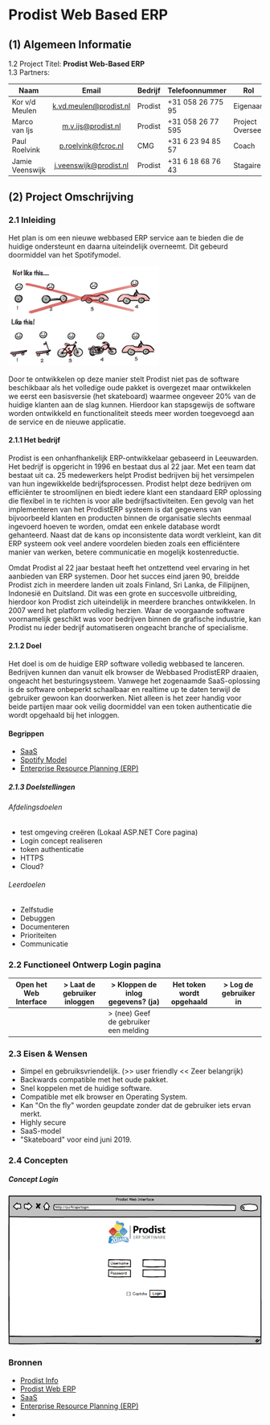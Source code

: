 # Prodist Web Based ERP


## (1) Algemeen Informatie
 1.2 Project Titel: <b> Prodist Web-Based ERP</b>  
  1.3 Partners:  


| Naam                    | Email                       | Bedrijf | Telefoonnummer        | Rol             |
| ------------------------|:---------------------------:|---------|-----------------------|-----------------|
| Kor v/d Meulen          | k.vd.meulen@prodist.nl      | Prodist | +31 058 26 775 95     | Eigenaar        |
| Marco van Ijs           | m.v.ijs@prodist.nl          | Prodist | +31 058 26 77 595     | Project Overseer|
| Paul Roelvink           | p.roelvink@fcroc.nl         | CMG     | +31 6 23 94 85 57     | Coach           |
| Jamie Veenswijk         | j.veenswijk@prodist.nl      | Prodist | +31 6 18 68 76 43     | Stagaire        |


## (2) Project Omschrijving  

### 2.1  Inleiding  

<p> Het plan is om een nieuwe webbased ERP service aan te bieden die de huidige ondersteunt en daarna uiteindelijk overneemt. Dit gebeurd doormiddel van het Spotifymodel. </p>

![](Images/Werkplan-9758bf0f.png)

<p> Door te ontwikkelen op deze manier stelt Prodist niet pas de software beschikbaar als het volledige oude pakket is overgezet maar ontwikkelen we eerst een basisversie (het skateboard)
    waarmee ongeveer 20% van de huidige klanten aan de slag kunnen.
    Hierdoor kan stapsgewijs de software worden ontwikkeld en functionaliteit steeds meer worden toegevoegd aan de service en de nieuwe applicatie. </p>


#### 2.1.1 Het bedrijf

<p> Prodist is een onhanfhankelijk ERP-ontwikkelaar gebaseerd in Leeuwarden. Het bedrijf is opgericht in 1996 en bestaat dus al 22 jaar.
    Met een team dat bestaat uit ca. 25 medewerkers helpt Prodist bedrijven bij het versimpelen van hun ingewikkelde bedrijfsprocessen.
    Prodist helpt deze bedrijven om efficiënter te stroomlijnen en biedt iedere klant een standaard ERP oplossing die flexibel in te richten is voor alle bedrijfsactiviteiten.
    Een gevolg van het implementeren van het ProdistERP systeem is dat gegevens van bijvoorbeeld klanten en producten binnen de organisatie slechts eenmaal ingevoerd hoeven te worden,
    omdat een enkele database wordt gehanteerd. Naast dat de kans op inconsistente data wordt verkleint, kan dit ERP systeem ook veel andere voordelen
    bieden zoals een efficiëntere manier van werken, betere communicatie en mogelijk kostenreductie. </p>

<p> Omdat Prodist al 22 jaar bestaat heeft het ontzettend veel ervaring in het aanbieden van ERP systemen. Door het succes eind jaren 90, breidde Prodist zich
    in meerdere landen uit zoals Finland, Sri Lanka, de Filipijnen, Indonesië en Duitsland. Dit was een grote en succesvolle uitbreiding, hierdoor kon Prodist zich uiteindelijk in meerdere branches
    ontwikkelen. In 2007 werd het platform volledig herzien. Waar de voorgaande software voornamelijk geschikt was voor bedrijven binnen de grafische industrie,
    kan Prodist nu ieder bedrijf automatiseren ongeacht branche of specialisme. </p>




#### 2.1.2 Doel  

<p> Het doel is om de huidige ERP software volledig webbased te lanceren. Bedrijven kunnen dan vanuit elk browser de Webbased ProdistERP draaien, ongeacht het besturingsysteem.
    Vanwege het zogenaamde SaaS-oplossing is de software onbeperkt schaalbaar en realtime up te daten terwijl de gebruiker gewoon kan doorwerken. Niet alleen is het zeer handig voor beide partijen maar ook veilig doormiddel van een token authenticatie die wordt opgehaald bij het inloggen. </p>
    

#### Begrippen

* [SaaS](https://nl.wikipedia.org/wiki/Software_as_a_Service)
* [Spotify Model](https://agilescrumgroup.nl/spotify-model/)
* [Enterprise Resource Planning (ERP)](https://nl.wikipedia.org/wiki/Enterprise_resource_planning)


    
##### 2.1.3 Doelstellingen

###### Afdelingsdoelen

* test omgeving creëren (Lokaal ASP.NET Core pagina)
* Login concept realiseren
* token authenticatie
* HTTPS
* Cloud?
###### Leerdoelen

* Zelfstudie
* Debuggen
* Documenteren
* Prioriteiten
* Communicatie


### 2.2 Functioneel Ontwerp Login pagina  

| Open het Web Interface | > Laat de gebruiker inloggen | > Kloppen de inlog gegevens? (ja) |  Het token wordt opgehaald | > Log de gebruiker in |
|------------------------|:----------------------------:|------------------------------|--------------------------|----------------------------------|  
|                        |                              | > (nee) Geef de gebruiker een melding |


### 2.3 Eisen & Wensen  

 * Simpel en gebruiksvriendelijk. (>> user friendly << Zeer belangrijk)
 * Backwards compatible met het oude pakket.
 * Snel koppelen met de huidige software.
 * Compatible met elk browser en Operating System.
 * Kan "On the fly" worden geupdate zonder dat de gebruiker iets ervan merkt.
 * Highly secure
 * SaaS-model
 * "Skateboard" voor eind juni 2019.


### 2.4 Concepten

##### Concept Login

![](Images/Werkplan-731f8b05.png)


### Bronnen

* [Prodist Info](http://prodisterp.nl/prodist-erp-software/over-prodist-erp/)
* [Prodist Web ERP](http://prodisterp.nl/geen-categorie/prodisterp-wordt-volledig-webbased/)
* [SaaS](https://nl.wikipedia.org/wiki/Software_as_a_Service)
* [Enterprise Resource Planning (ERP)](https://nl.wikipedia.org/wiki/Enterprise_resource_planning)
* 
